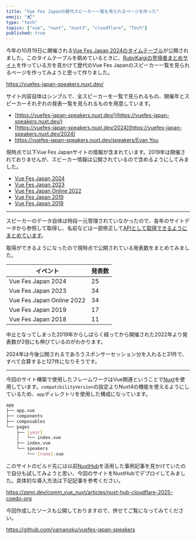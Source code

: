 ```yaml
---
title: "Vue Fes Japanの歴代スピーカー一覧を見られるページを作った"
emoji: "📬"
type: "tech"
topics: ["vue", "nuxt", "nuxt3", "cloudflare", "Tech"]
published: true
---
```


今年の10月19日に開催される[Vue Fes Japan 2024のタイムテーブル](https://vuefes.jp/2024/#timetable)が公開されました。このタイムテーブルを眺めているときに、[RubyKaigiの登壇者まとめサイト](https://imaizumimr.hatenablog.com/entry/2024/08/20/204241)を作っている方を見かけて歴代のVue Fes Japanのスピーカー一覧を見られるページを作ってみようと思って作りました。

https://vuefes-japan-speakers.nuxt.dev/

サイト内容自体はシンプルで、全スピーカーを一覧で見られるもの、開催年とスピーカーそれぞれの発表一覧を見られるものを用意しています。

- [https://vuefes-japan-speakers.nuxt.dev/](https://vuefes-japan-speakers.nuxt.dev/)
- [https://vuefes-japan-speakers.nuxt.dev/2024](https://vuefes-japan-speakers.nuxt.dev/2024)
- [https://vuefes-japan-speakers.nuxt.dev/speakers/Evan You](https://vuefes-japan-speakers.nuxt.dev/speakers/Evan%20You)

現時点で以下Vue Fes Japanサイトの情報が含まれています。2019年は開催されておりませんが、スピーカー情報は公開されているので含めるようにしてみました。

- [Vue Fes Japan 2024](https://vuefes.jp/2024/)
- [Vue Fes Japan 2023](https://vuefes.jp/2023/)
- [Vue Fes Japan Online 2022](https://vuefes.jp/2022/)
- [Vue Fes Japan 2019](https://vuefes.jp/2019/)
- [Vue Fes Japan 2018](https://vuefes.jp/2018/)

---
スピーカーのデータ自体は特段一元管理されていなかったので、各年のサイトデータから参照して取得し、名前などは一部修正して[APIとして取得できるようにまとめています](https://github.com/yamanoku/vuefes-japan-speakers/blob/6b31cabb9a8d13b50fc88267d46e37ae5ed862fc/server/api/speakers.ts)。

取得ができるようになったので現時点で公開されている発表数をまとめてみました。

| イベント | 発表数 |
| --- | --- |
| Vue Fes Japan 2024 | 25 |
| Vue Fes Japan 2023 | 34 |
| Vue Fes Japan Online 2022 | 34 |
| Vue Fes Japan 2019 | 17 |
| Vue Fes Japan 2018 | 11 |

中止となってしまった2019年からしばらく経ってから開催された2022年より発表数が2倍にも伸びているのがわかります。

2024年は今後公開されるであろうスポンサーセッション分を入れると31件で、すべて合算すると127件になりそうです。

---

今回のサイト構築で使用したフレームワークはVue関連ということで[Nuxt](https://nuxt.com/)を使用しています。`compatibilityVersion`の設定よりNuxt4の機能を使えるようにしているため、`app`ディレクトリを使用した構成になっています。

```sh
app
├── app.vue
├── components
├── composables
└── pages
    ├── [year]
    │   └── index.vue
    ├── index.vue
    └── speakers
        └── [name].vue
```

このサイトのビルド先には以前[NuxtHub](https://hub.nuxt.com/)を活用した事例記事を見かけていたので自分も試してみようと思い、今回のサイトをNuxtHubでデプロイしてみました。具体的な導入方法は下記記事を参考ください。

https://zenn.dev/comm_vue_nuxt/articles/nuxt-hub-cloudflare-2025-coedo-org

今回作成したソースも公開しておりますので、併せてご覧になってみてください。

https://github.com/yamanoku/vuefes-japan-speakers


